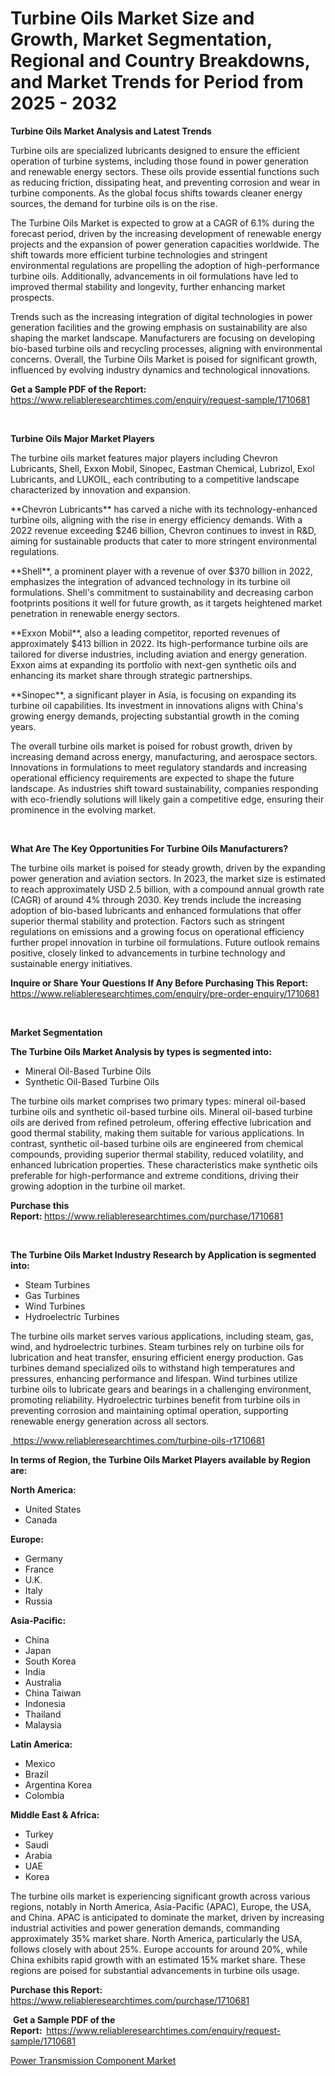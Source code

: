 <p><h1>Turbine Oils Market Size and Growth, Market Segmentation, Regional and Country Breakdowns, and Market Trends for Period from 2025 -  2032</h1></p><p><strong>Turbine Oils Market Analysis and Latest Trends</strong></p>
<p><p>Turbine oils are specialized lubricants designed to ensure the efficient operation of turbine systems, including those found in power generation and renewable energy sectors. These oils provide essential functions such as reducing friction, dissipating heat, and preventing corrosion and wear in turbine components. As the global focus shifts towards cleaner energy sources, the demand for turbine oils is on the rise.</p><p>The Turbine Oils Market is expected to grow at a CAGR of 6.1% during the forecast period, driven by the increasing development of renewable energy projects and the expansion of power generation capacities worldwide. The shift towards more efficient turbine technologies and stringent environmental regulations are propelling the adoption of high-performance turbine oils. Additionally, advancements in oil formulations have led to improved thermal stability and longevity, further enhancing market prospects.</p><p>Trends such as the increasing integration of digital technologies in power generation facilities and the growing emphasis on sustainability are also shaping the market landscape. Manufacturers are focusing on developing bio-based turbine oils and recycling processes, aligning with environmental concerns. Overall, the Turbine Oils Market is poised for significant growth, influenced by evolving industry dynamics and technological innovations.</p></p>
<p><strong>Get a Sample PDF of the Report:&nbsp;</strong> <a href="https://www.reliableresearchtimes.com/enquiry/request-sample/1710681?utm_campaign=2006&utm_medium=2&utm_source=Github&utm_content=ia&utm_term=07042025&utm_id=turbine-oils">https://www.reliableresearchtimes.com/enquiry/request-sample/1710681</a></p>
<p>&nbsp;</p>
<p><strong>Turbine Oils Major Market Players</strong></p>
<p><p>The turbine oils market features major players including Chevron Lubricants, Shell, Exxon Mobil, Sinopec, Eastman Chemical, Lubrizol, Exol Lubricants, and LUKOIL, each contributing to a competitive landscape characterized by innovation and expansion.</p><p>**Chevron Lubricants** has carved a niche with its technology-enhanced turbine oils, aligning with the rise in energy efficiency demands. With a 2022 revenue exceeding $246 billion, Chevron continues to invest in R&D, aiming for sustainable products that cater to more stringent environmental regulations.</p><p>**Shell**, a prominent player with a revenue of over $370 billion in 2022, emphasizes the integration of advanced technology in its turbine oil formulations. Shell's commitment to sustainability and decreasing carbon footprints positions it well for future growth, as it targets heightened market penetration in renewable energy sectors.</p><p>**Exxon Mobil**, also a leading competitor, reported revenues of approximately $413 billion in 2022. Its high-performance turbine oils are tailored for diverse industries, including aviation and energy generation. Exxon aims at expanding its portfolio with next-gen synthetic oils and enhancing its market share through strategic partnerships.</p><p>**Sinopec**, a significant player in Asia, is focusing on expanding its turbine oil capabilities. Its investment in innovations aligns with China's growing energy demands, projecting substantial growth in the coming years.</p><p>The overall turbine oils market is poised for robust growth, driven by increasing demand across energy, manufacturing, and aerospace sectors. Innovations in formulations to meet regulatory standards and increasing operational efficiency requirements are expected to shape the future landscape. As industries shift toward sustainability, companies responding with eco-friendly solutions will likely gain a competitive edge, ensuring their prominence in the evolving market.</p></p>
<p>&nbsp;</p>
<p><strong>What Are The Key Opportunities For Turbine Oils Manufacturers?</strong></p>
<p><p>The turbine oils market is poised for steady growth, driven by the expanding power generation and aviation sectors. In 2023, the market size is estimated to reach approximately USD 2.5 billion, with a compound annual growth rate (CAGR) of around 4% through 2030. Key trends include the increasing adoption of bio-based lubricants and enhanced formulations that offer superior thermal stability and protection. Factors such as stringent regulations on emissions and a growing focus on operational efficiency further propel innovation in turbine oil formulations. Future outlook remains positive, closely linked to advancements in turbine technology and sustainable energy initiatives.</p></p>
<p><strong>Inquire or Share Your Questions If Any Before Purchasing This Report:</strong> <a href="https://www.reliableresearchtimes.com/enquiry/pre-order-enquiry/1710681?utm_campaign=2006&utm_medium=2&utm_source=Github&utm_content=ia&utm_term=07042025&utm_id=turbine-oils">https://www.reliableresearchtimes.com/enquiry/pre-order-enquiry/1710681</a></p>
<p>&nbsp;</p>
<p><strong>Market Segmentation</strong></p>
<p><strong>The Turbine Oils Market Analysis by types is segmented into:</strong></p>
<p><ul><li>Mineral Oil-Based Turbine Oils</li><li>Synthetic Oil-Based Turbine Oils</li></ul></p>
<p><p>The turbine oils market comprises two primary types: mineral oil-based turbine oils and synthetic oil-based turbine oils. Mineral oil-based turbine oils are derived from refined petroleum, offering effective lubrication and good thermal stability, making them suitable for various applications. In contrast, synthetic oil-based turbine oils are engineered from chemical compounds, providing superior thermal stability, reduced volatility, and enhanced lubrication properties. These characteristics make synthetic oils preferable for high-performance and extreme conditions, driving their growing adoption in the turbine oil market.</p></p>
<p><strong>Purchase this Report:&nbsp;</strong><a href="https://www.reliableresearchtimes.com/purchase/1710681?utm_campaign=2006&utm_medium=2&utm_source=Github&utm_content=ia&utm_term=07042025&utm_id=turbine-oils">https://www.reliableresearchtimes.com/purchase/1710681</a></p>
<p>&nbsp;</p>
<p><strong>The Turbine Oils Market Industry Research by Application is segmented into:</strong></p>
<p><ul><li>Steam Turbines</li><li>Gas Turbines</li><li>Wind Turbines</li><li>Hydroelectric Turbines</li></ul></p>
<p><p>The turbine oils market serves various applications, including steam, gas, wind, and hydroelectric turbines. Steam turbines rely on turbine oils for lubrication and heat transfer, ensuring efficient energy production. Gas turbines demand specialized oils to withstand high temperatures and pressures, enhancing performance and lifespan. Wind turbines utilize turbine oils to lubricate gears and bearings in a challenging environment, promoting reliability. Hydroelectric turbines benefit from turbine oils in preventing corrosion and maintaining optimal operation, supporting renewable energy generation across all sectors.</p></p>
<p><a href="https://www.reliableresearchtimes.com/turbine-oils-r1710681?utm_campaign=2006&utm_medium=2&utm_source=Github&utm_content=ia&utm_term=07042025&utm_id=turbine-oils">&nbsp;https://www.reliableresearchtimes.com/turbine-oils-r1710681</a></p>
<p><strong>In terms of Region, the Turbine Oils Market Players available by Region are:</strong></p>
<p>
    <p> <strong> North America: </strong>
        <ul>
            <li>United States</li>
            <li>Canada</li>
        </ul>
        </p> 
    <p> <strong> Europe: </strong>
        <ul>
            <li>Germany</li>
            <li>France</li>
            <li>U.K.</li>
            <li>Italy</li>
            <li>Russia</li>
        </ul>
        </p> 
    <p> <strong> Asia-Pacific: </strong>
        <ul>
            <li>China</li>
            <li>Japan</li>
            <li>South Korea</li>
            <li>India</li>
            <li>Australia</li>
            <li>China Taiwan</li>
            <li>Indonesia</li>
            <li>Thailand</li>
            <li>Malaysia</li>
        </ul>
        </p> 
    <p> <strong> Latin America: </strong>
        <ul>
            <li>Mexico</li>
            <li>Brazil</li>
            <li>Argentina Korea</li>
            <li>Colombia</li>
        </ul>
        </p> 
    <p> <strong> Middle East & Africa: </strong>
        <ul>
            <li>Turkey</li>
            <li>Saudi</li>
            <li>Arabia</li>
            <li>UAE</li>
            <li>Korea</li>
        </ul>
    </p>
    </p>
<p><p>The turbine oils market is experiencing significant growth across various regions, notably in North America, Asia-Pacific (APAC), Europe, the USA, and China. APAC is anticipated to dominate the market, driven by increasing industrial activities and power generation demands, commanding approximately 35% market share. North America, particularly the USA, follows closely with about 25%. Europe accounts for around 20%, while China exhibits rapid growth with an estimated 15% market share. These regions are poised for substantial advancements in turbine oils usage.</p></p>
<p><strong>Purchase this Report: </strong><a href="https://www.reliableresearchtimes.com/purchase/1710681?utm_campaign=2006&utm_medium=2&utm_source=Github&utm_content=ia&utm_term=07042025&utm_id=turbine-oils">https://www.reliableresearchtimes.com/purchase/1710681</a></p>
<p>&nbsp;<strong>Get a Sample PDF of the Report:&nbsp;&nbsp;</strong><a href="https://www.reliableresearchtimes.com/enquiry/request-sample/1710681?utm_campaign=2006&utm_medium=2&utm_source=Github&utm_content=ia&utm_term=07042025&utm_id=turbine-oils">https://www.reliableresearchtimes.com/enquiry/request-sample/1710681</a></p>
<p><strong></strong></p>
<p><p><a href="https://github.com/Krish2023na/Market-Research-Report-List-7/blob/main/power-transmission-component-market.md?utm_campaign=2006&utm_medium=2&utm_source=Github&utm_content=ia&utm_term=07042025&utm_id=turbine-oils">Power Transmission Component Market</a></p></p>